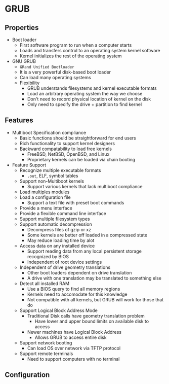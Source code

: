 # GRUB

## Properties

* Boot loader
    * First software program to run when a computer starts
    * Loads and transfers control to an operating system kernel software
    * Kernel initializes the rest of the operating system
* GNU GRUB
    * `GRand Unified Bootloader`
    * It is a very powerful disk-based boot loader
    * Can load many operating systems
    * Flexibility
        * GRUB understands filesystems and kernel executable formats
        * Load an arbitrary operating system the way we choose
        * Don't need to record physical location of kernel on the disk
        * Only need to specify the drive + partition to find kernel

## Features

* Multiboot Specification compliance
    * Basic functions should be straightforward for end users
    * Rich functionality to support kernel designers
    * Backward compatability to load free kernels
        * FreeBSD, NetBSD, OpenBSD, and Linux
        * Proprietary kernels can be loaded via chain booting
* Feature Support
    * Recognize multiple executable formats
        * `.out`, ELF, symbol tables
    * Support non-Multiboot kernels
        * Support various kernels that lack multiboot compliance
    * Load multiples modules
    * Load a configuration file
        * Support a text file with preset boot commands
    * Provide a menu interface
    * Provide a flexible command line interface
    * Support multiple filesystem types
    * Support automatic decompression
        * Decompress files of gzip or xz
        * Some kernels are better off loaded in a compressed state
        * May reduce loading time by alot
    * Access data on any installed device
        * Support reading data from any local persistent storage recognized by BIOS  
        * Independent of root device settings
    * Independent of drive geometry translations
        * Other boot loaders dependent on drive translation
        * A drive with one translation may be translated to something else
    * Detect all installed RAM
        * Use a BIOS query to find all memory regions
        * Kernels need to accomodate for this knowledge
        * Not compatible with all kernels, but GRUB will work for those that do
    * Support Logical Block Address Mode
        * Traditional Disk calls have geometry translation problem
            * Have lower and upper bound limits on available disk to access
        * Newer machines have Logical Block Address
            *  Allows GRUB to access entire disk
    * Support network booting
        * Can load OS over network via TFTP protocol
    * Support remote terminals 
        * Need to support computers with no terminal

## Configuration

